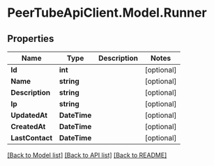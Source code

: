 # PeerTubeApiClient.Model.Runner

## Properties

Name | Type | Description | Notes
------------ | ------------- | ------------- | -------------
**Id** | **int** |  | [optional] 
**Name** | **string** |  | [optional] 
**Description** | **string** |  | [optional] 
**Ip** | **string** |  | [optional] 
**UpdatedAt** | **DateTime** |  | [optional] 
**CreatedAt** | **DateTime** |  | [optional] 
**LastContact** | **DateTime** |  | [optional] 

[[Back to Model list]](../README.md#documentation-for-models) [[Back to API list]](../README.md#documentation-for-api-endpoints) [[Back to README]](../README.md)

